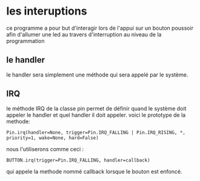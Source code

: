 ﻿# les interuptions
ce programme a pour but d'interagir lors de l'appui sur un bouton poussoir afin d'allumer une led au travers d'interruption au niveau de la programmation

## le handler 
le handler sera simplement une méthode qui sera appelé par le système. 

## IRQ
le méthode IRQ de la classe pin permet de définir quand le système doit appeler le handler et quel handler il doit appeler.
voici le prototype de la methode:

	Pin.irq(handler=None, trigger=Pin.IRQ_FALLING | Pin.IRQ_RISING, *, priority=1, wake=None, hard=False)
	
nous l'utiliserons comme ceci :

	BUTTON.irq(trigger=Pin.IRQ_FALLING, handler=callback)
qui appele la methode nommé callback lorsque le bouton est enfoncé.

